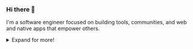 ### Hi there 👋

I'm a software engineer focused on building tools, communities, and web and native apps that empower others.

<details>
  <summary>Expand for more!</summary>

#### Interests

- [object-oriented ontology](https://en.wikipedia.org/wiki/Object-oriented_ontology)
- micro-everything - frontends, services, homes, diatoms, you name it!
- [semantic web](https://en.wikipedia.org/wiki/Semantic_Web)
- bikes and hikes!
- [design systems](https://www.nngroup.com/articles/design-systems-101/) - I've built two of these at bn$ scale
- photography
- design and accessibility

#### More

- [minimalist website](https://kicz.me)
- [old fancier website](https://kicz.vercel.app)
  
</details>


